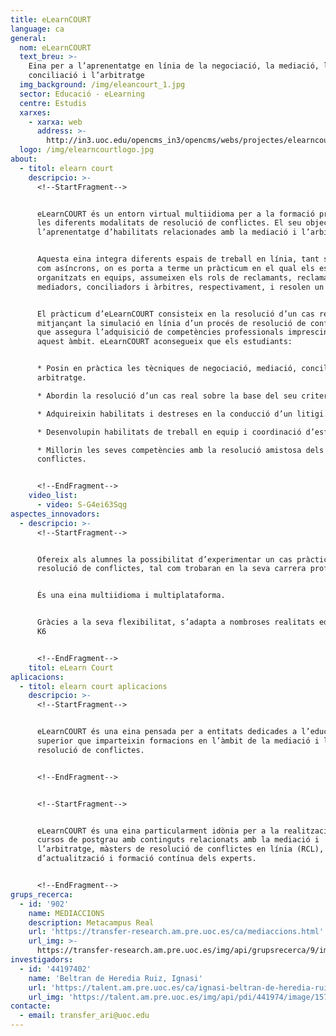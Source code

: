 ```yaml
---
title: eLearnCOURT
language: ca
general:
  nom: eLearnCOURT
  text_breu: >-
    Eina per a l’aprenentatge en línia de la negociació, la mediació, la
    conciliació i l’arbitratge
  img_background: /img/eleancourt_1.jpg
  sector: Educació - eLearning
  centre: Estudis
  xarxes:
    - xarxa: web
      address: >-
        http://in3.uoc.edu/opencms_in3/opencms/webs/projectes/elearncourt/ca/index.html
  logo: /img/elearncourtlogo.jpg
about:
  - titol: elearn court
    descripcio: >-
      <!--StartFragment-->


      eLearnCOURT és un entorn virtual multiidioma per a la formació pràctica de
      les diferents modalitats de resolució de conflictes. El seu objectiu és
      l’aprenentatge d’habilitats relacionades amb la mediació i l’arbitratge.


      Aquesta eina integra diferents espais de treball en línia, tant síncrons
      com asíncrons, on es porta a terme un pràcticum en el qual els estudiants,
      organitzats en equips, assumeixen els rols de reclamants, reclamats,
      mediadors, conciliadors i àrbitres, respectivament, i resolen un cas real.


      El pràcticum d’eLearnCOURT consisteix en la resolució d’un cas real
      mitjançant la simulació en línia d’un procés de resolució de conflictes,
      que assegura l’adquisició de competències professionals imprescindibles en
      aquest àmbit. eLearnCOURT aconsegueix que els estudiants:


      * Posin en pràctica les tècniques de negociació, mediació, conciliació i
      arbitratge.

      * Abordin la resolució d’un cas real sobre la base del seu criteri.

      * Adquireixin habilitats i destreses en la conducció d’un litigi.

      * Desenvolupin habilitats de treball en equip i coordinació d’esforços.

      * Millorin les seves competències amb la resolució amistosa dels
      conflictes.


      <!--EndFragment-->
    video_list:
      - video: S-G4ei63Sqg
aspectes_innovadors:
  - descripcio: >-
      <!--StartFragment-->


      Ofereix als alumnes la possibilitat d’experimentar un cas pràctic real de
      resolució de conflictes, tal com trobaran en la seva carrera professional.


      És una eina multiidioma i multiplataforma.


      Gràcies a la seva flexibilitat, s’adapta a nombroses realitats educatives.
      K6


      <!--EndFragment-->
    titol: eLearn Court
aplicacions:
  - titol: elearn court aplicacions
    descripcio: >-
      <!--StartFragment-->


      eLearnCOURT és una eina pensada per a entitats dedicades a l’educació
      superior que imparteixin formacions en l’àmbit de la mediació i la
      resolució de conflictes.


      <!--EndFragment-->


      <!--StartFragment-->


      eLearnCOURT és una eina particularment idònia per a la realització de
      cursos de postgrau amb continguts relacionats amb la mediació i
      l’arbitratge, màsters de resolució de conflictes en línia (RCL), cursos
      d’actualització i formació contínua dels experts.


      <!--EndFragment-->
grups_recerca:
  - id: '902'
    name: MEDIACCIONS
    description: Metacampus Real
    url: 'https://transfer-research.am.pre.uoc.es/ca/mediaccions.html'
    url_img: >-
      https://transfer-research.am.pre.uoc.es/img/api/grupsrecerca/9/image/1573919706793
investigadors:
  - id: '44197402'
    name: 'Beltran de Heredia Ruiz, Ignasi'
    url: 'https://talent.am.pre.uoc.es/ca/ignasi-beltran-de-heredia-ruiz.html'
    url_img: 'https://talent.am.pre.uoc.es/img/api/pdi/441974/image/1573926130172'
contacte:
  - email: transfer_ari@uoc.edu
---
```

